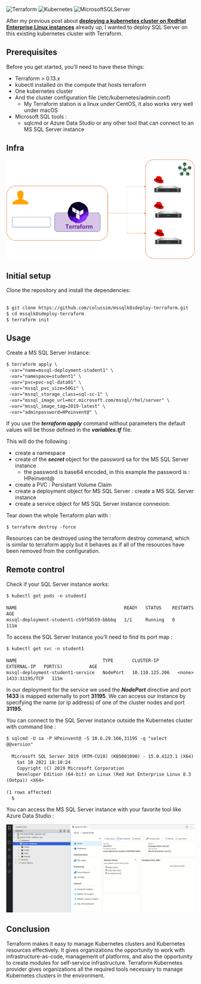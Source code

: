 ![Terraform](https://img.shields.io/badge/terraform-%235835CC.svg?style=for-the-badge&logo=terraform&logoColor=white) ![Kubernetes](https://img.shields.io/badge/kubernetes-%23326ce5.svg?style=for-the-badge&logo=kubernetes&logoColor=white) ![MicrosoftSQLServer](https://img.shields.io/badge/Microsoft%20SQL%20Sever-CC2927?style=for-the-badge&logo=microsoft%20sql%20server&logoColor=white)

After my previous post about **[deploying a kubernetes cluster on RedHat Enterprise Linux instances](https://github.com/colussim/k8sdeploy-terraform)** already up, I wanted to deploy SQL Server on this existing kubernetes cluster with Terraform.

## Prerequisites

Before you get started, you’ll need to have these things:
* Terraform > 0.13.x
* kubectl installed on the compute that hosts terraform
* One kubernetes cluster
* And the cluster configuration file (/etc/kubernetes/admin.conf)
  * My Terraform station is a linux under CentOS, it also works very well under macOS
* Microsoft SQL tools :
  * sqlcmd or Azure Data Studio or any other tool that can connect to an MS SQL Server instance


## Infra
![infra, the Kubernetes infra](/images/infra.png)


## Initial setup

Clone the repository and install the dependencies:

```

$ git clone https://github.com/colussim/mssqlk8sdeploy-terraform.git
$ cd mssqlk8sdeploy-terraform
$ terraform init

```

## Usage

Create a MS SQL Server instance:

```
$ terraform apply \
 -var="name=mssql-deployment-student1" \
 -var="namespace=student1" \
 -var="pvc=pvc-sql-data01" \
 -var="mssql_pvc_size=50Gi" \
 -var="mssql_storage_class=sql-sc-1" \
 -var="mssql_image_url=mcr.microsoft.com/mssql/rhel/server" \
 -var="mssql_image_tag=2019-latest" \
 -var="adminpassword=HPeinvent@" \
```

If you use the ***terraform apply*** command without parameters the default values will be those defined in the ***variables.tf*** file.

This will do the following :
* create a namespace
* create of the ***secret*** object for the password sa for the MS SQL Server instance  
  * the password is base64 encoded, in this example the password is : HPeinvent@
* create a PVC : Persistant Volume Claim
* create a deployment object for MS SQL Server : create a MS SQL Server instance
* create a service object for MS SQL Server instance connexion:


Tear down the whole Terraform plan with :

```
$ terraform destroy -force
```

Resources can be destroyed using the terraform destroy command, which is similar to terraform apply but it behaves as if all of the resources have been removed from the configuration.

## Remote control

Check if your SQL Server instance works:
```
$ kubectl get pods -n student1

NAME                                        READY   STATUS    RESTARTS   AGE
mssql-deployment-student1-c59f58559-bbbbq   1/1     Running   0          111m
```

To access the SQL Server Instance you’ll need to find its port map :
```
$ kubectl get svc -n student1

NAME                                TYPE       CLUSTER-IP       EXTERNAL-IP   PORT(S)          AGE
mssql-deployment-student1-service   NodePort   10.110.125.206   <none>        1433:31195/TCP   115m

```
In our deployment for the service we used the ***NodePort*** directive and port **1433** is mapped externally to port **31195**.
We can access our instance by specifying the name (or ip address) of one of the cluster nodes and port **31195**.

You can connect to the SQL Server instance outside the Kubernetes cluster with command line :
```
$ sqlcmd -U sa -P HPeinvent@ -S 10.6.29.166,31195 -q "select @@version"

  Microsoft SQL Server 2019 (RTM-CU10) (KB5001090) - 15.0.4123.1 (X64)
    Sat 10 2021 18:10:24
    Copyright (C) 2019 Microsoft Corporation
    Developer Edition (64-bit) on Linux (Red Hat Enterprise Linux 8.3 (Ootpa)) <X64>

(1 rows affected)
  $
```


You can access the MS SQL Server instance with your favorite tool like Azure Data Studio :

![KUBconnect, the Kubernetes Dashboard connexion](/images/adst.png)



## Conclusion

Terraform makes it easy to manage Kubernetes clusters and Kubernetes resources effectively. It gives organizations the opportunity to work with infrastructure-as-code, management of  platforms, and also the opportunity to create modules for self-service infrastructure. Terraform Kubernetes provider gives organizations all the required tools necessary to manage Kubernetes clusters in the environment.  
